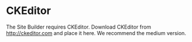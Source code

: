 # CKEditor
The Site Builder requires CKEditor. Download CKEditor from http://ckeditor.com and place it here. We recommend the medium version.

